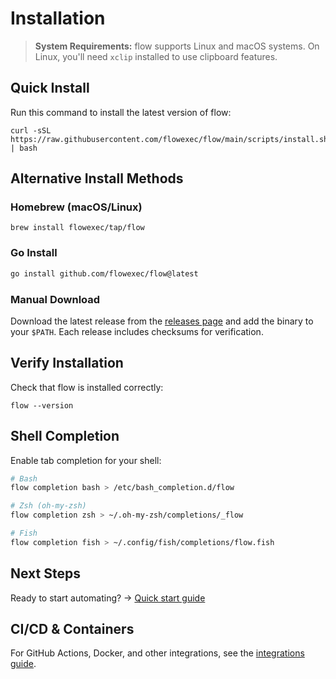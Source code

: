 # Installation <!-- {docsify-ignore-all} -->

> **System Requirements:** flow supports Linux and macOS systems. On Linux, you'll need `xclip` installed to use clipboard features.

## Quick Install

Run this command to install the latest version of flow:

```shell
curl -sSL https://raw.githubusercontent.com/flowexec/flow/main/scripts/install.sh | bash
```

## Alternative Install Methods

### Homebrew (macOS/Linux)

```shell
brew install flowexec/tap/flow
```

### Go Install

```bash
go install github.com/flowexec/flow@latest
```

### Manual Download

Download the latest release from the [releases page](https://github.com/flowexec/flow/releases) and add the binary to your `$PATH`.
Each release includes checksums for verification.

## Verify Installation

Check that flow is installed correctly:

```shell
flow --version
```

## Shell Completion

Enable tab completion for your shell:

```bash
# Bash
flow completion bash > /etc/bash_completion.d/flow

# Zsh (oh-my-zsh)
flow completion zsh > ~/.oh-my-zsh/completions/_flow

# Fish
flow completion fish > ~/.config/fish/completions/flow.fish
```

## Next Steps

Ready to start automating? → [Quick start guide](quickstart.md)

## CI/CD & Containers

For GitHub Actions, Docker, and other integrations, see the [integrations guide](guide/integrations.md).